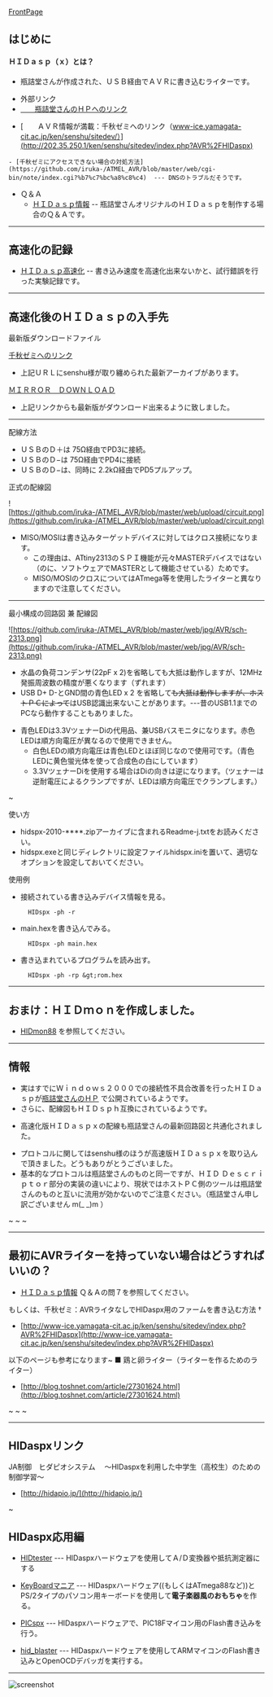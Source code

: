 ﻿[FrontPage](FrontPage.md) 

## はじめに

#### ＨＩＤａｓｐ（ｘ）とは？
- 瓶詰堂さんが作成された、ＵＳＢ経由でＡＶＲに書き込むライターです。

<!-- dummy comment line for breaking list -->

- 外部リンク
- [　　瓶詰堂さんのＨＰへのリンク](http://www.binzume.net/library/avr_hidasp.html) 

<!-- dummy comment line for breaking list -->


- [　　ＡＶＲ情報が満載：千秋ゼミへのリンク（www-ice.yamagata-cit.ac.jp/ken/senshu/sitedev/）](http://202.35.250.1/ken/senshu/sitedev/index.php?AVR%2FHIDaspx) 

<!-- dummy comment line for breaking list -->


    - [千秋ゼミにアクセスできない場合の対処方法](https://github.com/iruka-/ATMEL_AVR/blob/master/web/cgi-bin/note/index.cgi?%b7%c7%bc%a8%c8%c4)  --- DNSのトラブルだそうです。

<!-- dummy comment line for breaking list -->



- Ｑ＆Ａ
    - [ＨＩＤａｓｐ情報](ＨＩＤａｓｐ情報.md)  -- 瓶詰堂さんオリジナルのＨＩＤａｓｐを制作する場合のＱ＆Ａです。

<!-- dummy comment line for breaking list -->

- - - -
## 高速化の記録

- [ＨＩＤａｓｐ高速化](ＨＩＤａｓｐ高速化.md)  -- 書き込み速度を高速化出来ないかと、試行錯誤を行った実験記録です。

<!-- dummy comment line for breaking list -->

- - - -
## 高速化後のＨＩＤａｓｐの入手先

最新版ダウンロードファイル

[千秋ゼミへのリンク](http://www-ice.yamagata-cit.ac.jp/ken/senshu/sitedev/index.php?AVR%2FHIDaspx) 

- 上記ＵＲＬにsenshu様が取り纏められた最新アーカイブがあります。

<!-- dummy comment line for breaking list -->

[ＭＩＲＲＯＲ　ＤＯＷＮＬＯＡＤ](ＤｏｗｎＬｏａｄ.md) 

- 上記リンクからも最新版がダウンロード出来るように致しました。

<!-- dummy comment line for breaking list -->

- - - -

配線方法
- ＵＳＢのＤ＋は 75Ω経由でPD3に接続。
- ＵＳＢのＤ−は 75Ω経由でPD4に接続
- ＵＳＢのＤ−は、同時に 2.2kΩ経由でPD5プルアップ。

<!-- dummy comment line for breaking list -->

正式の配線図

![https://github.com/iruka-/ATMEL_AVR/blob/master/web/upload/circuit.png](https://github.com/iruka-/ATMEL_AVR/blob/master/web/upload/circuit.png) 


- MISO/MOSIは書き込みターゲットデバイスに対してはクロス接続になります。
    - この理由は、ATtiny2313のＳＰＩ機能が元々MASTERデバイスではない（のに、ソフトウェアでMASTERとして機能させている）ためです。
    - MISO/MOSIのクロスについてはATmega等を使用したライターと異なりますので注意してください。

<!-- dummy comment line for breaking list -->

- - - -

最小構成の回路図 兼 配線図

![https://github.com/iruka-/ATMEL_AVR/blob/master/web/jpg/AVR/sch-2313.png](https://github.com/iruka-/ATMEL_AVR/blob/master/web/jpg/AVR/sch-2313.png) 

- 水晶の負荷コンデンサ(22pF x 2)を省略しても大抵は動作しますが、12MHz発振周波数の精度が悪くなります（ずれます）
- USB D+ D-とGND間の青色LED x 2 を省略して~~も大抵は動作しますが、ホストＰＣによって~~はUSB認識出来ないことがあります。---昔のUSB1.1までのPCなら動作することもありました。

<!-- dummy comment line for breaking list -->

- 青色LEDは3.3VツェナーDiの代用品、兼USBバスモニタになります。赤色LEDは順方向電圧が異なるので使用できません。
    - 白色LEDの順方向電圧は青色LEDとほぼ同じなので使用可です。（青色LEDに黄色蛍光体を使って合成色の白にしています）
    - 3.3VツェナーDiを使用する場合はDiの向きは逆になります。（ツェナーは逆耐電圧によるクランプですが、LEDは順方向電圧でクランプします。）

<!-- dummy comment line for breaking list -->



~

使い方

- hidspx-2010-****.zipアーカイブに含まれるReadme-j.txtをお読みください。
- hidspx.exeと同じディレクトリに設定ファイルhidspx.iniを置いて、適切なオプションを設定しておいてください。

<!-- dummy comment line for breaking list -->


使用例
- 接続されている書き込みデバイス情報を見る。

		HIDspx -ph -r
- main.hexを書き込んでみる。

		HIDspx -ph main.hex
- 書き込まれているプログラムを読み出す。

		HIDspx -ph -rp &gt;rom.hex

<!-- dummy comment line for breaking list -->
- - - -
## おまけ：ＨＩＤｍｏｎを作成しました。

- [HIDmon88](HIDmon88.md)  を参照してください。

<!-- dummy comment line for breaking list -->





- - - -
## 情報
- 実はすでにＷｉｎｄｏｗｓ２０００での接続性不具合改善を行ったＨＩＤａｓｐが[瓶詰堂さんのＨＰ](http://www.binzume.net/library/avr_hidasp.html) で公開されているようです。
- さらに、配線図もＨＩＤｓｐｈ互換にされているようです。

<!-- dummy comment line for breaking list -->

- 高速化版ＨＩＤａｓｐｘの配線も瓶詰堂さんの最新回路図と共通化されました。

<!-- dummy comment line for breaking list -->

- プロトコルに関してはsenshu様のほうが高速版ＨＩＤａｓｐｘを取り込んで頂きました。どうもありがとうございました。
- 基本的なプロトコルは瓶詰堂さんのものと同一ですが、ＨＩＤ Ｄｅｓｃｒｉｐｔｏｒ部分の実装の違いにより、現状ではホストＰＣ側のツールは瓶詰堂さんのものと互いに流用が効かないのでご注意ください。（瓶詰堂さん申し訳ございません m(_ _)m ）

<!-- dummy comment line for breaking list -->

~
~
~
- - - -
## 最初にAVRライターを持っていない場合はどうすればいいの？
- [ＨＩＤａｓｐ情報](ＨＩＤａｓｐ情報.md)  Ｑ＆Ａの問７を参照してください。

<!-- dummy comment line for breaking list -->

もしくは、千秋ゼミ：AVRライタなしでHIDaspx用のファームを書き込む方法 †
- [http://www-ice.yamagata-cit.ac.jp/ken/senshu/sitedev/index.php?AVR%2FHIDaspx](http://www-ice.yamagata-cit.ac.jp/ken/senshu/sitedev/index.php?AVR%2FHIDaspx) 

<!-- dummy comment line for breaking list -->

以下のページも参考になります~
■ 鶏と卵ライター（ライターを作るためのライター）　　　　
- [http://blog.toshnet.com/article/27301624.html](http://blog.toshnet.com/article/27301624.html) 

<!-- dummy comment line for breaking list -->

~
~
~
- - - -
## HIDaspxリンク

JA制御　ヒダピオシステム　
〜HIDaspxを利用した中学生（高校生）のための制御学習〜
- [http://hidapio.jp/](http://hidapio.jp/) 

<!-- dummy comment line for breaking list -->

~

## HIDaspx応用編

- [HIDtester](HIDtester.md)  --- HIDaspxハードウェアを使用してＡ/Ｄ変換器や抵抗測定器にする

<!-- dummy comment line for breaking list -->

- [KeyBoardマニア](KeyBoardマニア.md)  --- HIDaspxハードウェア((もしくはATmega88など))とPS/2タイプのパソコン用キーボードを使用して**電子楽器風のおもちゃ**を作る。

<!-- dummy comment line for breaking list -->

- [PICspx](PICspx.md)  --- HIDaspxハードウェアで、PIC18Fマイコン用のFlash書き込みを行う。

<!-- dummy comment line for breaking list -->

- [hid_blaster](hid_blaster.md)  --- HIDaspxハードウェアを使用してARMマイコンのFlash書き込みとOpenOCDデバッガを実行する。

<!-- dummy comment line for breaking list -->




- - - -
![screenshot](https://github.com/iruka-/ATMEL_AVR/blob/master/counter/dream.cgi?id=HIDasp&name=a.gif)

